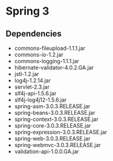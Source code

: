 # Spring 3

## Dependencies

* commons-fileupload-1.1.1.jar
* commons-io-1.2.jar
* commons-logging-1.1.1.jar
* hibernate-validator-4.0.2.GA.jar
* jstl-1.2.jar
* log4j-1.2.14.jar
* servlet-2.3.jar
* slf4j-api-1.5.6.jar
* slf4j-log4j12-1.5.6.jar
* spring-asm-3.0.3.RELEASE.jar
* spring-beans-3.0.3.RELEASE.jar
* spring-context-3.0.3.RELEASE.jar
* spring-core-3.0.3.RELEASE.jar
* spring-expression-3.0.3.RELEASE.jar
* spring-web-3.0.3.RELEASE.jar
* spring-webmvc-3.0.3.RELEASE.jar
* validation-api-1.0.0.GA.jar
